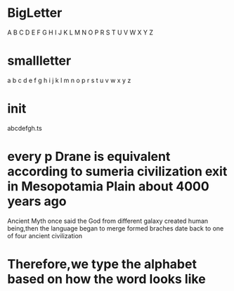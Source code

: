 # BigLetter 
A B C D E F G H I J K L M N O P R S T U V W X Y Z
# smallletter 
a b c d e f g h i j k l m n o p r s t u v w x y z
# init
abcdefgh.ts
# every p Drane is equivalent according to sumeria civilization exit in Mesopotamia Plain about 4000 years ago
Ancient Myth once said the God from different galaxy created human being,then the language began to merge formed braches date back to
one of four ancient civilization
# Therefore,we type the alphabet based on how the word looks like
